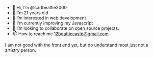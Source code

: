 - 👋 Hi, I’m @carlbeattie2000
- :calendar: I'm 21 years old
- 👀 I’m interested in web development
- 🌱 I'm currently improving my Javascript
- 💞️ I’m looking to collaborate on open source projects.
- 📫 How to reach me 12beattiecastp@gmail.com

I am not good with the front end yet, but do understand most just not a artistry person.

<!---
carlbeattie2000/carlbeattie2000 is a ✨ special ✨ repository because its `README.md` (this file) appears on your GitHub profile.
You can click the Preview link to take a look at your changes.
--->
